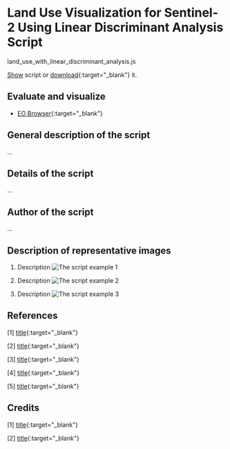 # Land Use Visualization for Sentinel-2 Using Linear Discriminant Analysis Script

land_use_with_linear_discriminant_analysis.js

<a href="#" id='togglescript'>Show</a> script or [download](land_use_with_linear_discriminant_analysis.js){:target="_blank"} it.
<div id='script_view' style="display:none">
{% highlight javascript %}
      {% include_relative land_use_with_linear_discriminant_analysis.js %}
{% endhighlight %}
</div>

## Evaluate and visualize   
 - [EO Browser](link){:target="_blank"} 


## General description of the script

...

## Details of the script

...

## Author of the script

...

## Description of representative images

1) Description
![The script example 1](fig/name1.png)

2) Description
![The script example 2](fig/name2.png)

3) Description
![The script example 3](fig/name3.png)

## References

[1] [title](link){:target="_blank"} 

[2] [title](link){:target="_blank"} 

[3] [title](link){:target="_blank"}  

[4] [title](link){:target="_blank"} 

[5] [title](link){:target="_blank"}  

## Credits

[1] [title](link){:target="_blank"}  

[2] [title](link){:target="_blank"}  